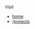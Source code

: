 Visit
- [home](https://mitgedanken.github.io)
- /[projects](https://mitgedanken.github.io/projects)

